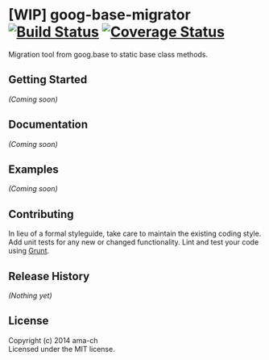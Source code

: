 # [WIP] goog-base-migrator [![Build Status](https://secure.travis-ci.org/ama-ch/goog-base-migrator.png?branch=master)](http://travis-ci.org/ama-ch/goog-base-migrator) [![Coverage Status](https://coveralls.io/repos/ama-ch/goog-base-migrator/badge.png?branch=support-basic-expression)](https://coveralls.io/r/ama-ch/goog-base-migrator?branch=support-basic-expression)

Migration tool from goog.base to static base class methods.

## Getting Started
_(Coming soon)_

## Documentation
_(Coming soon)_

## Examples
_(Coming soon)_

## Contributing
In lieu of a formal styleguide, take care to maintain the existing coding style. Add unit tests for any new or changed functionality. Lint and test your code using [Grunt](http://gruntjs.com/).

## Release History
_(Nothing yet)_

## License
Copyright (c) 2014 ama-ch  
Licensed under the MIT license.
